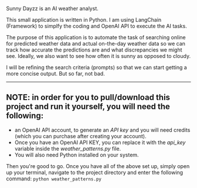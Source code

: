 Sunny Dayzz is an AI weather analyst.

This small application is written in Python.
I am using LangChain (Framework) to simplfy the coding and OpenAI API to execute the AI tasks.

The purpose of this application is to automate the task of searching online for predicted weather data and actual on-the-day weather data so we can track 
how accurate the predictions are and what discrepancies we might see.
Ideally, we also want to see how often it is sunny as opposed to cloudy.

I will be refining the search criteria (prompts) so that we can start getting a more concise output. But so far, not bad.

---

## NOTE: in order for you to pull/download this project and run it yourself, you will need the following:
- an OpenAI API account, to generate an *API key* and you will need credits (which you can purchase after creating your account).
- Once you have an OpenAI API KEY, you can replace it with the *api_key* variable inside the *weather_patterns.py* file. 
- You will also need Python installed on your system. 

Then you're good to go.
Once you have all of the above set up, simply open up your terminal, navigate to the project directory and enter the following command:
`python weather_patterns.py`

